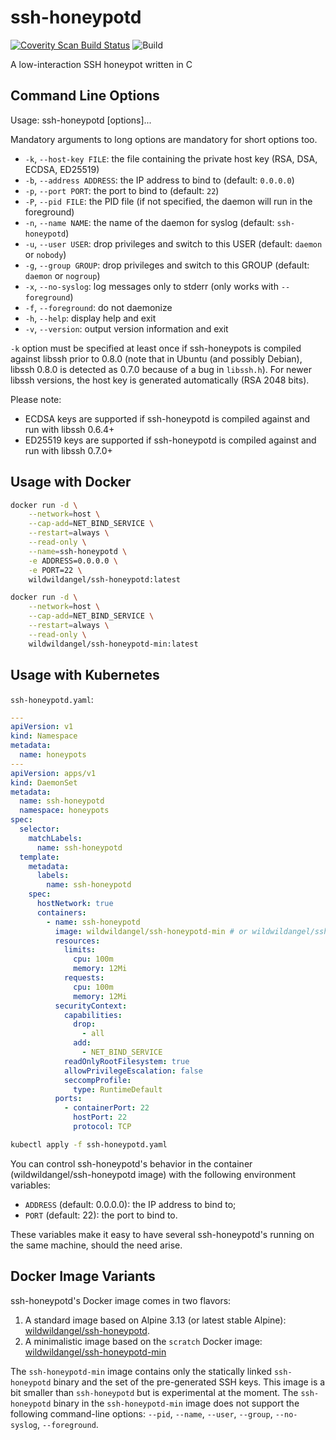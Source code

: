 # ssh-honeypotd

[![Coverity Scan Build Status](https://scan.coverity.com/projects/3318/badge.svg)](https://scan.coverity.com/projects/3318)
![Build](https://github.com/sjinks/ssh-honeypotd/workflows/Build/badge.svg)

A low-interaction SSH honeypot written in C

## Command Line Options

Usage: ssh-honeypotd [options]...

Mandatory arguments to long options are mandatory for short options too.
  * `-k`, `--host-key FILE`: the file containing the private host key (RSA, DSA, ECDSA, ED25519)
  * `-b`, `--address ADDRESS`: the IP address to bind to (default: `0.0.0.0`)
  * `-p`, `--port PORT`: the port to bind to (default: `22`)
  * `-P`, `--pid FILE`: the PID file (if not specified, the daemon will run in the foreground)
  * `-n`, `--name NAME`: the name of the daemon for syslog (default: `ssh-honeypotd`)
  * `-u`, `--user USER`: drop privileges and switch to this USER (default: `daemon` or `nobody`)
  * `-g`, `--group GROUP`: drop privileges and switch to this GROUP (default: `daemon` or `nogroup`)
  * `-x`, `--no-syslog`: log messages only to stderr (only works with `--foreground`)
  * `-f`, `--foreground`: do not daemonize
  * `-h`, `--help`: display help and exit
  * `-v`, `--version`: output version information and exit

`-k` option must be specified at least once if ssh-honeypots is compiled against libssh prior to 0.8.0 (note that in Ubuntu (and possibly Debian), libssh 0.8.0 is detected as 0.7.0 because of a bug in `libssh.h`). For newer libssh versions, the host key is generated automatically (RSA 2048 bits).

Please note:
  * ECDSA keys are supported if ssh-honeypotd is compiled against and run with libssh 0.6.4+
  * ED25519 keys are supported if ssh-honeypotd is compiled against and run with libssh 0.7.0+

## Usage with Docker

```bash
docker run -d \
    --network=host \
    --cap-add=NET_BIND_SERVICE \
    --restart=always \
    --read-only \
    --name=ssh-honeypotd \
    -e ADDRESS=0.0.0.0 \
    -e PORT=22 \
    wildwildangel/ssh-honeypotd:latest
```

```bash
docker run -d \
    --network=host \
    --cap-add=NET_BIND_SERVICE \
    --restart=always \
    --read-only \
    wildwildangel/ssh-honeypotd-min:latest
```

## Usage with Kubernetes

`ssh-honeypotd.yaml`:
```yaml
---
apiVersion: v1
kind: Namespace
metadata:
  name: honeypots
---
apiVersion: apps/v1
kind: DaemonSet
metadata:
  name: ssh-honeypotd
  namespace: honeypots
spec:
  selector:
    matchLabels:
      name: ssh-honeypotd
  template:
    metadata:
      labels:
        name: ssh-honeypotd
    spec:
      hostNetwork: true
      containers:
        - name: ssh-honeypotd
          image: wildwildangel/ssh-honeypotd-min # or wildwildangel/ssh-honeypotd
          resources:
            limits:
              cpu: 100m
              memory: 12Mi
            requests:
              cpu: 100m
              memory: 12Mi
          securityContext:
            capabilities:
              drop:
                - all
              add:
                - NET_BIND_SERVICE
            readOnlyRootFilesystem: true
            allowPrivilegeEscalation: false
            seccompProfile:
              type: RuntimeDefault
          ports:
            - containerPort: 22
              hostPort: 22
              protocol: TCP
```

```bash
kubectl apply -f ssh-honeypotd.yaml
```

You can control ssh-honeypotd's behavior in the container (wildwildangel/ssh-honeypotd image) with the following environment variables:
  * `ADDRESS` (default: 0.0.0.0): the IP address to bind to;
  * `PORT` (default: 22): the port to bind to.

These variables make it easy to have several ssh-honeypotd's running on the same machine, should the need arise.

## Docker Image Variants

ssh-honeypotd's Docker image comes in two flavors:

  1. A standard image based on Alpine 3.13 (or latest stable Alpine): [wildwildangel/ssh-honeypotd](https://hub.docker.com/repository/docker/wildwildangel/ssh-honeypotd).
  2. A minimalistic image based on the `scratch` Docker image: [wildwildangel/ssh-honeypotd-min](https://hub.docker.com/repository/docker/wildwildangel/ssh-honeypotd-min)

The `ssh-honeypotd-min` image contains only the statically linked `ssh-honeypotd` binary and the set of the pre-generated SSH keys. This image is a bit smaller than `ssh-honeypotd` but is experimental at the moment. The `ssh-honeypotd` binary in the `ssh-honeypotd-min` image does not support the following command-line options: `--pid`, `--name`, `--user`, `--group`, `--no-syslog`, `--foreground`.
